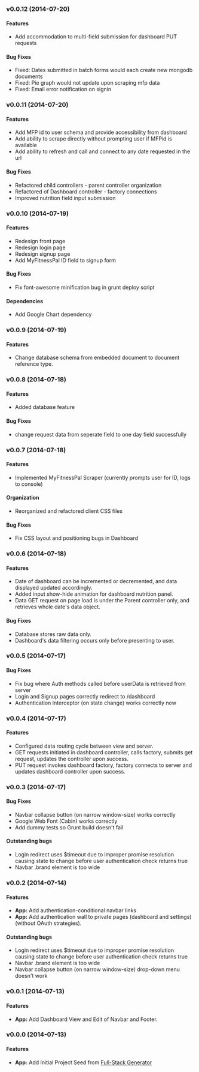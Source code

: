 
<a name="v0.0.12"></a>
### v0.0.12 (2014-07-20)

#### Features
* Add accommodation to multi-field submission for dashboard PUT requests

#### Bug Fixes
* Fixed: Dates submitted in batch forms would each create new mongodb documents
* Fixed: Pie graph would not update upon scraping mfp data
* Fixed: Email error notification on signin


<a name="v0.0.11"></a>
### v0.0.11 (2014-07-20)


#### Features
* Add MFP id to user schema and provide accessibility from dashboard
* Add ability to scrape directly without prompting user if MFPid is available
* Add ability to refresh and call and connect to any date requested in the url

#### Bug Fixes
* Refactored child controllers - parent controller organization
* Refactored of Dashboard controller - factory connections
* Improved nutrition field input submission


<a name="v0.0.10"></a>
### v0.0.10 (2014-07-19)

#### Features
* Redesign front page
* Redesign login page
* Redesign signup page
* Add MyFitnessPal ID field to signup form

#### Bug Fixes
* Fix font-awesome minification bug in grunt deploy script

#### Dependencies
* Add Google Chart dependency


<a name="v0.0.9"></a>
### v0.0.9 (2014-07-19)

#### Features
* Change database schema from embedded document to document reference type.



<a name="v0.0.8"></a>
### v0.0.8 (2014-07-18)

#### Features
* Added database feature

#### Bug Fixes
* change request data from seperate field to one day field successfully


<a name="v0.0.7"></a>
### v0.0.7 (2014-07-18)

#### Features
* Implemented MyFitnessPal Scraper (currently prompts user for ID, logs to console)

#### Organization
* Reorganized and refactored client CSS files

#### Bug Fixes
* Fix CSS layout and positioning bugs in Dashboard


<a name="v0.0.6"></a>

### v0.0.6 (2014-07-18)

#### Features
* Date of dashboard can be incremented or decremented, and data displayed updated accordingly.
* Added input show-hide animation for dashboard nutrition panel.
* Data GET request on page load is under the Parent controller only, and retrieves whole date's data object.

#### Bug Fixes
* Database stores raw data only.
* Dashboard's data filtering occurs only before presenting to user.


<a name="v0.0.5"></a>
### v0.0.5 (2014-07-17)

#### Bug Fixes
* Fix bug where Auth methods called before userData is retrieved from server
* Login and Signup pages correctly redirect to /dashboard
* Authentication Interceptor (on state change) works correctly now



<a name="v0.0.4"></a>
### v0.0.4 (2014-07-17)

#### Features
* Configured data routing cycle between view and server.
* GET requests initiated in dashboard controller, calls factory, submits get request, updates the controller upon success.
* PUT request invokes dashboard factory, factory connects to server and updates dashboard controller upon success.




<a name="v0.0.3"></a>
### v0.0.3 (2014-07-17)

#### Bug Fixes
* Navbar collapse button (on narrow window-size) works correctly
* Google Web Font (Cabin) works correctly
* Add dummy tests so Grunt build doesn't fail

#### Outstanding bugs
* Login redirect uses $timeout due to improper promise resolution causing state to change before user authentication check returns true
* Navbar .brand element is too wide




<a name="v0.0.2"></a>
### v0.0.2 (2014-07-14)


#### Features

* **App:** Add authentication-conditional navbar links
* **App:** Add authentication wall to private pages (dashboard and settings) (without OAuth strategies).

#### Outstanding bugs
* Login redirect uses $timeout due to improper promise resolution causing state to change before user authentication check returns true
* Navbar .brand element is too wide
* Navbar collapse button (on narrow window-size) drop-down menu doesn't work


<a name="v0.0.1"></a>
### v0.0.1 (2014-07-13)


#### Features

* **App:** Add Dashboard View and Edit of Navbar and Footer.


<a name="v0.0.0"></a>
### v0.0.0 (2014-07-13)


#### Features

* **App:** Add Initial Project Seed from [Full-Stack Generator](https://github.com/DaftMonk/generator-angular-fullstack/blob/master/CHANGELOG.md#v202-2014-07-02)
